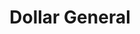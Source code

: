 ---
title: "Dollar General"
url: /danville/dollar-general-south-boston-road/
shop: variety store
---